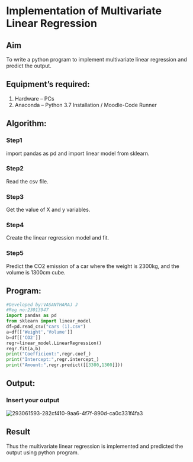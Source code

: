 # Implementation of Multivariate Linear Regression
## Aim
To write a python program to implement multivariate linear regression and predict the output.
## Equipment’s required:
1.	Hardware – PCs
2.	Anaconda – Python 3.7 Installation / Moodle-Code Runner
## Algorithm:
### Step1
import pandas as pd and import linear model from sklearn.
### Step2
Read the csv file.
### Step3
Get the value of X and y variables.
### Step4
Create the linear regression model and fit.
### Step5
Predict the CO2 emission of a car where the weight is 2300kg, and the volume is 1300cm cube.
## Program:
```python
#Developed by:VASANTHARAJ J
#Reg no:23013947
import pandas as pd
from sklearn import linear_model
df=pd.read_csv("cars (1).csv")
a=df[['Weight','Volume']]
b=df[['CO2']]
regr=linear_model.LinearRegression()
regr.fit(a,b)
print("Coefficient:",regr.coef_)
print("Intercept:",regr.intercept_)
print("Amount:",regr.predict([[3300,1300]]))
```
## Output:
### Insert your output
![293061593-282cf410-9aa6-4f7f-890d-ca0c331f4fa3](https://github.com/Jeecikasrina23013947/Multivariate-Linear-Regression/assets/148515300/e42b632b-645a-4b71-9952-5d587849f882)
## Result
Thus the multivariate linear regression is implemented and predicted the output using python program.
